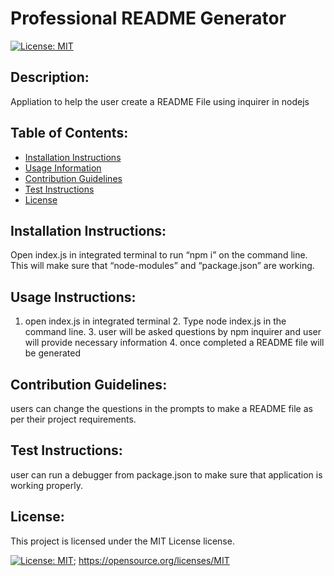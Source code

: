# Professional README Generator
  
  [![License: MIT](https://img.shields.io/badge/License-MIT-yellow.svg)](https://opensource.org/licenses/MIT)
  
  ## Description:
  Appliation to help the user create a README File using inquirer in nodejs
  
  ## Table of Contents:
  - [Installation Instructions](#Installation-Instructions)
  - [Usage Information](#Usage-Instructions)
  - [Contribution Guidelines](#Contribution-Guidelines)
  - [Test Instructions](#Test-Instructions)
  - [License](#License)
 

  ## Installation Instructions:
  Open index.js in integrated terminal to run “npm i” on the command line. This will make sure that “node-modules” and “package.json” are working.
  
  ## Usage Instructions:
  1. open index.js in integrated terminal 2. Type node index.js in the command line. 3. user  will be asked questions by npm inquirer and user will provide necessary information  4. once completed a  README file will be generated
  
  ## Contribution Guidelines:
  users can change the questions in the prompts to make a README file as per their project requirements. 
  
  ## Test Instructions:
  user can run a debugger from package.json to make sure that application is working properly.
  
  ## License:
  
  This project is licensed under the MIT License license.
  
  [![License: MIT](https://img.shields.io/badge/License-MIT-yellow.svg)](https://opensource.org/licenses/MIT);
  https://opensource.org/licenses/MIT
  
  
  
